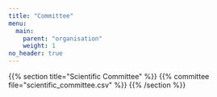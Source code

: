 ```yaml
---
title: "Committee"
menu:
  main:
    parent: "organisation"
    weight: 1
no_header: true
---
```


<!--
{{% section title="Organising Committee" %}}
{{% committee file="organising_committee.csv" %}}
{{% /section %}}
-->

{{% section title="Scientific Committee" %}}
{{% committee file="scientific_committee.csv" %}}
{{% /section %}}

<!--
{{% section title="Logistics Committee" %}}
{{% committee file="logistics_committee.csv" %}}
{{% /section %}}

{{% section title="Technical Committee" %}}
{{% committee file="technical_committee.csv" %}}
{{% /section %}}

{{% section title="Students' guides" %}}
{{% guides file="guides.csv" %}}
{{% /section %}}
-->
